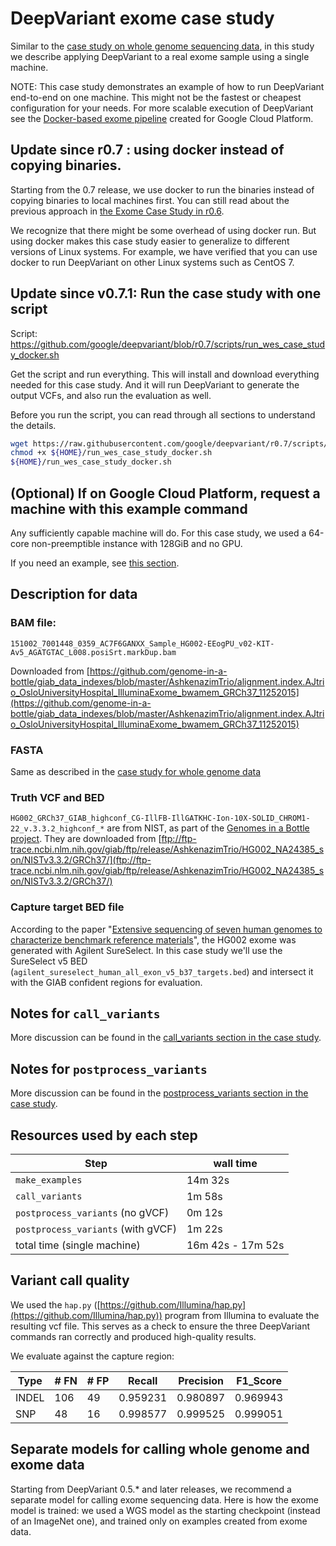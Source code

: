 # DeepVariant exome case study

Similar to the [case study on whole genome sequencing
data](deepvariant-case-study.md), in this study we describe applying DeepVariant
to a real exome sample using a single machine.

NOTE: This case study demonstrates an example of how to run DeepVariant
end-to-end on one machine. This might not be the fastest or cheapest
configuration for your needs. For more scalable execution of DeepVariant see the
[Docker-based exome pipeline](https://cloud.google.com/genomics/deepvariant)
created for Google Cloud Platform.

## Update since r0.7 : using docker instead of copying binaries.

Starting from the 0.7 release, we use docker to run the binaries instead of
copying binaries to local machines first. You can still read about the previous
approach in
[the Exome Case Study in r0.6](https://github.com/google/deepvariant/blob/r0.6/docs/deepvariant-exome-case-study.md).

We recognize that there might be some overhead of using docker run. But using
docker makes this case study easier to generalize to different versions of Linux
systems. For example, we have verified that you can use docker to run
DeepVariant on other Linux systems such as CentOS 7.

## Update since v0.7.1: Run the case study with one script

Script:
https://github.com/google/deepvariant/blob/r0.7/scripts/run_wes_case_study_docker.sh

Get the script and run everything. This will install and download everything
needed for this case study. And it will run DeepVariant to generate the output
VCFs, and also run the evaluation as well.

Before you run the script, you can read through all sections to understand the
details.

```bash
wget https://raw.githubusercontent.com/google/deepvariant/r0.7/scripts/run_wes_case_study_docker.sh -P ${HOME}
chmod +x ${HOME}/run_wes_case_study_docker.sh
${HOME}/run_wes_case_study_docker.sh
```

## (Optional) If on Google Cloud Platform, request a machine with this example command

Any sufficiently capable machine will do. For this case study, we used a 64-core
non-preemptible instance with 128GiB and no GPU.

If you need an example, see
[this section](deepvariant-case-study.md#optional-if-on-google-cloud-platform-request-a-machine-with-this-example-command).

## Description for data

### BAM file:

`151002_7001448_0359_AC7F6GANXX_Sample_HG002-EEogPU_v02-KIT-Av5_AGATGTAC_L008.posiSrt.markDup.bam`

Downloaded from
[https://github.com/genome-in-a-bottle/giab_data_indexes/blob/master/AshkenazimTrio/alignment.index.AJtrio_OsloUniversityHospital_IlluminaExome_bwamem_GRCh37_11252015](https://github.com/genome-in-a-bottle/giab_data_indexes/blob/master/AshkenazimTrio/alignment.index.AJtrio_OsloUniversityHospital_IlluminaExome_bwamem_GRCh37_11252015)

### FASTA

Same as described in the [case study for whole genome
data](deepvariant-case-study.md#test_data)

### Truth VCF and BED

`HG002_GRCh37_GIAB_highconf_CG-IllFB-IllGATKHC-Ion-10X-SOLID_CHROM1-22_v.3.3.2_highconf_*`
are from NIST, as part of the [Genomes in a Bottle
project](http://jimb.stanford.edu/giab/). They are downloaded from
[ftp://ftp-trace.ncbi.nlm.nih.gov/giab/ftp/release/AshkenazimTrio/HG002_NA24385_son/NISTv3.3.2/GRCh37/](ftp://ftp-trace.ncbi.nlm.nih.gov/giab/ftp/release/AshkenazimTrio/HG002_NA24385_son/NISTv3.3.2/GRCh37/)

### Capture target BED file

According to the paper "[Extensive sequencing of seven human genomes to
characterize benchmark reference
materials](https://www.nature.com/articles/sdata201625)", the HG002 exome was
generated with Agilent SureSelect. In this case study we'll use the SureSelect
v5 BED (`agilent_sureselect_human_all_exon_v5_b37_targets.bed`) and intersect it
with the GIAB confident regions for evaluation.

## Notes for `call_variants`

More discussion can be found in the
[call_variants section in the case study](deepvariant-case-study.md#notes-for-call-variants).

## Notes for `postprocess_variants`

More discussion can be found in the
[postprocess_variants section in the case study](deepvariant-case-study.md#notes-for-postprocess-variants).

## Resources used by each step

Step                               | wall time
---------------------------------- | -----------------
`make_examples`                    | 14m 32s
`call_variants`                    | 1m 58s
`postprocess_variants` (no gVCF)   | 0m 12s
`postprocess_variants` (with gVCF) | 1m 22s
total time (single machine)        | 16m 42s - 17m 52s

## Variant call quality

We used the `hap.py`
([https://github.com/Illumina/hap.py](https://github.com/Illumina/hap.py))
program from Illumina to evaluate the resulting vcf file. This serves as a check
to ensure the three DeepVariant commands ran correctly and produced high-quality
results.

We evaluate against the capture region:

Type  | # FN | # FP | Recall   | Precision | F1\_Score
----- | ---- | ---- | -------- | --------- | ---------
INDEL | 106  | 49   | 0.959231 | 0.980897  | 0.969943
SNP   | 48   | 16   | 0.998577 | 0.999525  | 0.999051

## Separate models for calling whole genome and exome data

Starting from DeepVariant 0.5.\* and later releases, we recommend a separate
model for calling exome sequencing data. Here is how the exome model is trained:
we used a WGS model as the starting checkpoint (instead of an ImageNet one), and
trained only on examples created from exome data.
